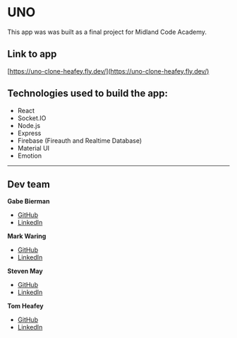 # UNO

This app was was built as a final project for Midland Code Academy.

## Link to app
[https://uno-clone-heafey.fly.dev/](https://uno-clone-heafey.fly.dev/)

## Technologies used to build the app:

-   React
-   Socket.IO
-   Node.js
-   Express
-   Firebase (Fireauth and Realtime Database)
-   Material UI
-   Emotion

---

## Dev team

**Gabe Bierman**

-   [GitHub](https://github.com/gabebierman)
-   [LinkedIn](https://www.linkedin.com/in/gabebierman/)

**Mark Waring**

-   [GitHub](https://github.com/Mark-Waring/)
-   [LinkedIn](https://www.linkedin.com/in/mark-waring-05bb6b57/)

**Steven May**

-   [GitHub](https://github.com/stevenbmay)
-   [LinkedIn](https://www.linkedin.com/in/steven-may-b626b3255/)

**Tom Heafey**

-   [GitHub](https://github.com/tomheafey)
-   [LinkedIn](https://www.linkedin.com/in/tomheafey/)
